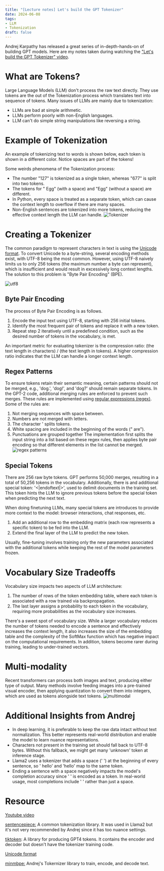 ```yaml
---
title: "[Lecture notes] Let's build the GPT Tokenizer" 
date: 2024-06-08
tags: 
- LLM
- Tokenization
draft: false 
---
```


Andrej Karpathy has released a great series of in-depth-hands-on of building GPT models. Here are my notes taken during watching the ["Let's build the GPT Tokenizer" video](https://www.youtube.com/watch?v=zduSFxRajkE).

# What are Tokens?
Large Language Models (LLM) don't process the raw text directly. They use tokens are the out of the Tokenization process which translates text into sequence of tokens.
Many issues of LLMs are mainly due to tokenization:
* LLMs are bad at simple arithmetic.
* LLMs perform poorly with non-English languages. 
* LLM can't do simple string manipulations like reversing a string.

# Example of Tokenization
An example of tokenizing text to words is shown below, each token is shown in a different color. Notice spaces are part of the tokens!

Some weirds phenomena of the Tokenization process: 
* The number "127" is tokenized as a single token, whereas "677" is split into two tokens.
* The tokens for " Egg" (with a space) and "Egg" (without a space) are different.
* In Python, every space is treated as a separate token, which can cause the context length to overflow if there are many spaces.
* Non-English sentences are tokenized into more tokens, reducing the effective context length the LLM can handle. 
![Tokenizer](/posts/20240608_lets_build_the_gpt_tokenizer/tokenizer_example.png)


# Creating a Tokenizer
The common paradigm to represent characters in text is using the [Unicode format](https://en.wikipedia.org/wiki/Unicode). 
To convert Unicode to a byte-string, several encoding methods exist, with UTF-8 being the most common. However, using UTF-8 naively limits us to only 256 tokens (the maximum number a byte can represent), which is insufficient and would result in excessively long context lengths. The solution to this problem is "Byte Pair Encoding" (BPE).

![utf8](/posts/20240608_lets_build_the_gpt_tokenizer/string_to_utf8.png)

## Byte Pair Encoding
The process of Byte Pair Encoding is as follows.
1. Encode the input text using UTF-8, starting with 256 initial tokens.
2. Identify the most frequent pair of tokens and replace it with a new token.
3. Repeat step 2 iteratively until a predefined condition, such as the desired number of tokens in the vocabulary, is met.

An important metric for evaluating tokenizer is the compression ratio: (the text length in characters) / (the text length in tokens). A higher compression ratio indicates that the LLM can handle a longer context length.

## Regex Patterns
To ensure tokens retain their semantic meaning, certain patterns should not be merged, e.g., 'dog.', 'dog!', and 'dog?' should remain separate tokens.
In the GPT-2 code, additional merging rules are enforced to prevent such merges. These rules are implemented using [regular expressions (regex)](https://github.com/openai/gpt-2/blob/master/src/encoder.py#L53). Some of the rules are:
1. Not merging sequences with space between.
2. Numbers are not merged with letters.
3. The character ' splits tokens.
4. White spacing are included in the beginning of the words (" are").
5. Punctuations are grouped together 
The implementation first splits the input string into a list based on these regex rules, then applies byte pair encoding so that different elements in the list cannot be merged.
![regex patterns](/posts/20240608_lets_build_the_gpt_tokenizer/regex_rules.png)

## Special Tokens
There are 256 raw byte tokens. GPT performs 50,000 merges, resulting in a total of 50,256 tokens in the vocabulary. 
Additionally, there is and additional special token: '<|endoftext|>', used to delimit documents in the training set. This token hints the LLM to ignore previous tokens before the special token when predicting the next text.

When doing finetuning LLMs, many special tokens are introduces to provide more context to the model: browser interactions, chat responses, etc. 
1. Add an additional row to the embedding matrix (each row represents a specific token) to be fed into the LLM.
2. Extend the final layer of the LLM to predict the new token.

Usually, fine-tuning involves training only the new parameters associated with the additional tokens while keeping the rest of the model parameters frozen.


# Vocabulary Size Tradeoffs
Vocabulary size impacts two aspects of LLM architecture:
1. The number of rows of the token embedding table, where each token is associated with a row trained via backpropagation.
2. The last layer assigns a probability to each token in the vocabulary, requiring more probabilities as the vocabulary size increases.

There's a sweet spot of vocabulary size. While a larger vocabulary reduces the number of tokens needed to encode a sentence and effectively increases the context length, it also increases the size of the embedding table and the complexity of the SoftMax function which has negative impact on the computational requirements. In addition, tokens become rarer during training, leading to under-trained vectors.


# Multi-modality 
Recent transformers can process both images and text, producing either type of output. Many methods involve feeding images into a pre-trained visual encoder, then applying quantization to convert them into integers, which are used as tokens alongside text tokens.
![multimodal](/posts/20240608_lets_build_the_gpt_tokenizer/multimodal.png)


# Additional Insights from Andrej
* In deep learning, it is preferable to keep the raw data intact without text normalization. This better represents real-world distribution and enable the model to learn nuance representations.
* Characters not present in the training set should fall back to UTF-8 bytes. Without this fallback, we might get many 'unknown' token at inference stage. 
* Llama2 uses a tokenizer that adds a space (' ') at the beginning of every sentence, so ' hello' and 'hello' map to the same token.
* Ending a sentence with a space negatively impacts the model's completion accuracy since ' ' is encoded as a token. In real-world usage, most completions include ' <word>' rather than just a space.

# Resource
[Youtube video](https://www.youtube.com/watch?v=zduSFxRajkE)

[sentencepiece:](
https://github.com/google/sentencepiece) A common tokenization library. It was used in Llama2 but it's not very recommended by Andrej since it has too nuance settings.

[tiktoken](https://github.com/openai/tiktoken): A library for producing GPT4 tokens. It contains the encoder and decoder but doesn't have the tokenizer training code.

[Unicode format](https://en.wikipedia.org/wiki/Unicode)

[minmbpe:](https://github.com/karpathy/minbpe) Andrej's Tokernizer library to train, encode, and decode text.